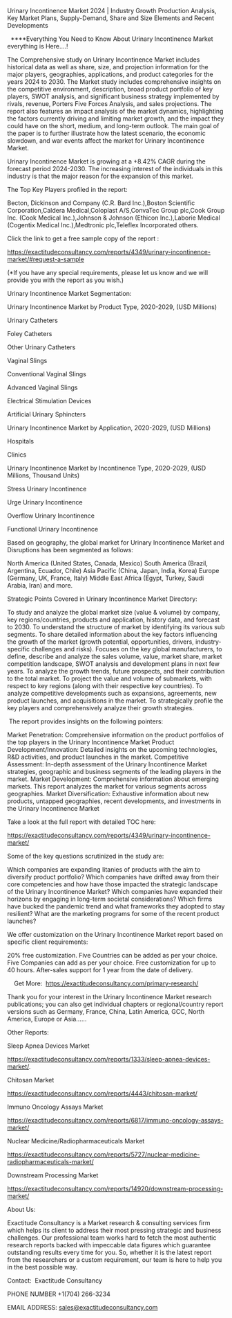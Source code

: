 Urinary Incontinence Market 2024 | Industry Growth Production Analysis, Key Market Plans, Supply-Demand, Share and Size Elements and Recent Developments

  ****Everything You Need to Know About Urinary Incontinence Market everything is Here....!

The Comprehensive study on Urinary Incontinence Market includes historical data as well as share, size, and projection information for the major players, geographies, applications, and product categories for the years 2024 to 2030. The Market study includes comprehensive insights on the competitive environment, description, broad product portfolio of key players, SWOT analysis, and significant business strategy implemented by rivals, revenue, Porters Five Forces Analysis, and sales projections. The report also features an impact analysis of the market dynamics, highlighting the factors currently driving and limiting market growth, and the impact they could have on the short, medium, and long-term outlook. The main goal of the paper is to further illustrate how the latest scenario, the economic slowdown, and war events affect the market for Urinary Incontinence Market.

Urinary Incontinence Market is growing at a +8.42% CAGR during the forecast period 2024-2030. The increasing interest of the individuals in this industry is that the major reason for the expansion of this market.

The Top Key Players profiled in the report: 

Becton, Dickinson and Company (C.R. Bard Inc.),Boston Scientific Corporation,Caldera Medical,Coloplast A/S,ConvaTec Group plc,Cook Group Inc. (Cook Medical Inc.),Johnson & Johnson (Ethicon Inc.),Laborie Medical (Cogentix Medical Inc.),Medtronic plc,Teleflex Incorporated others.

Click the link to get a free sample copy of the report :

https://exactitudeconsultancy.com/reports/4349/urinary-incontinence-market/#request-a-sample

(*If you have any special requirements, please let us know and we will provide you with the report as you wish.)

Urinary Incontinence Market Segmentation:

Urinary Incontinence Market by Product Type, 2020-2029, (USD Millions)

Urinary Catheters

Foley Catheters

Other Urinary Catheters

Vaginal Slings

Conventional Vaginal Slings

Advanced Vaginal Slings

Electrical Stimulation Devices

Artificial Urinary Sphincters

Urinary Incontinence Market by Application, 2020-2029, (USD Millions)

Hospitals

Clinics

Urinary Incontinence Market by Incontinence Type, 2020-2029, (USD Millions, Thousand Units)

Stress Urinary Incontinence

Urge Urinary Incontinence

Overflow Urinary Incontinence

Functional Urinary Incontinence

Based on geography, the global market for Urinary Incontinence Market and Disruptions has been segmented as follows:

North America (United States, Canada, Mexico)
South America (Brazil, Argentina, Ecuador, Chile)
Asia Pacific (China, Japan, India, Korea)
Europe (Germany, UK, France, Italy)
Middle East Africa (Egypt, Turkey, Saudi Arabia, Iran) and more.

Strategic Points Covered in Urinary Incontinence Market Directory:

To study and analyze the global market size (value & volume) by company, key regions/countries, products and application, history data, and forecast to 2030.
To understand the structure of market by identifying its various sub segments.
To share detailed information about the key factors influencing the growth of the market (growth potential, opportunities, drivers, industry-specific challenges and risks).
Focuses on the key global manufacturers, to define, describe and analyze the sales volume, value, market share, market competition landscape, SWOT analysis and development plans in next few years.
To analyze the growth trends, future prospects, and their contribution to the total market.
To project the value and volume of submarkets, with respect to key regions (along with their respective key countries).
To analyze competitive developments such as expansions, agreements, new product launches, and acquisitions in the market.
To strategically profile the key players and comprehensively analyze their growth strategies.

 The report provides insights on the following pointers:

Market Penetration: Comprehensive information on the product portfolios of the top players in the Urinary Incontinence Market
Product Development/Innovation: Detailed insights on the upcoming technologies, R&D activities, and product launches in the market.
Competitive Assessment: In-depth assessment of the Urinary Incontinence Market strategies, geographic and business segments of the leading players in the market.
Market Development: Comprehensive information about emerging markets. This report analyzes the market for various segments across geographies.
Market Diversification: Exhaustive information about new products, untapped geographies, recent developments, and investments in the Urinary Incontinence Market

Take a look at the full report with detailed TOC here:

https://exactitudeconsultancy.com/reports/4349/urinary-incontinence-market/

Some of the key questions scrutinized in the study are:

Which companies are expanding litanies of products with the aim to diversify product portfolio?
Which companies have drifted away from their core competencies and how have those impacted the strategic landscape of the Urinary Incontinence Market?
Which companies have expanded their horizons by engaging in long-term societal considerations?
Which firms have bucked the pandemic trend and what frameworks they adopted to stay resilient?
What are the marketing programs for some of the recent product launches?

We offer customization on the Urinary Incontinence Market report based on specific client requirements:

20% free customization.
Five Countries can be added as per your choice.
Five Companies can add as per your choice.
Free customization for up to 40 hours.
After-sales support for 1 year from the date of delivery.

    Get More:  https://exactitudeconsultancy.com/primary-research/

Thank you for your interest in the Urinary Incontinence Market research publications; you can also get individual chapters or regional/country report versions such as Germany, France, China, Latin America, GCC, North America, Europe or Asia……

Other Reports:

Sleep Apnea Devices Market

https://exactitudeconsultancy.com/reports/1333/sleep-apnea-devices-market/.

Chitosan Market

https://exactitudeconsultancy.com/reports/4443/chitosan-market/

Immuno Oncology Assays Market

https://exactitudeconsultancy.com/reports/6817/immuno-oncology-assays-market/

Nuclear Medicine/Radiopharmaceuticals Market

https://exactitudeconsultancy.com/reports/5727/nuclear-medicine-radiopharmaceuticals-market/

Downstream Processing Market

https://exactitudeconsultancy.com/reports/14920/downstream-processing-market/

About Us:

Exactitude Consultancy is a Market research & consulting services firm which helps its client to address their most pressing strategic and business challenges. Our professional team works hard to fetch the most authentic research reports backed with impeccable data figures which guarantee outstanding results every time for you. So, whether it is the latest report from the researchers or a custom requirement, our team is here to help you in the best possible way.

Contact:  Exactitude Consultancy

PHONE NUMBER +1(704) 266-3234

EMAIL ADDRESS: sales@exactitudeconsultancy.com
